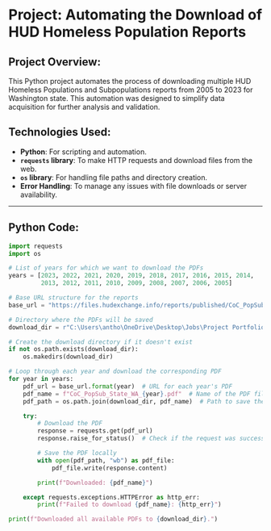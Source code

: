 # Project: Automating the Download of HUD Homeless Population Reports

## Project Overview:
This Python project automates the process of downloading multiple HUD Homeless Populations and Subpopulations reports from 2005 to 2023 for Washington state. This automation was designed to simplify data acquisition for further analysis and validation.

## Technologies Used:
- **Python**: For scripting and automation.
- **`requests` library**: To make HTTP requests and download files from the web.
- **`os` library**: For handling file paths and directory creation.
- **Error Handling**: To manage any issues with file downloads or server availability.

---

## Python Code:

```python
import requests
import os

# List of years for which we want to download the PDFs
years = [2023, 2022, 2021, 2020, 2019, 2018, 2017, 2016, 2015, 2014,
         2013, 2012, 2011, 2010, 2009, 2008, 2007, 2006, 2005]

# Base URL structure for the reports
base_url = "https://files.hudexchange.info/reports/published/CoC_PopSub_State_WA_{}.pdf"

# Directory where the PDFs will be saved
download_dir = r"C:\Users\antho\OneDrive\Desktop\Jobs\Project Portfolio"

# Create the download directory if it doesn't exist
if not os.path.exists(download_dir):
    os.makedirs(download_dir)

# Loop through each year and download the corresponding PDF
for year in years:
    pdf_url = base_url.format(year)  # URL for each year's PDF
    pdf_name = f"CoC_PopSub_State_WA_{year}.pdf"  # Name of the PDF file
    pdf_path = os.path.join(download_dir, pdf_name)  # Path to save the file

    try:
        # Download the PDF
        response = requests.get(pdf_url)
        response.raise_for_status()  # Check if the request was successful

        # Save the PDF locally
        with open(pdf_path, "wb") as pdf_file:
            pdf_file.write(response.content)

        print(f"Downloaded: {pdf_name}")

    except requests.exceptions.HTTPError as http_err:
        print(f"Failed to download {pdf_name}: {http_err}")

print(f"Downloaded all available PDFs to {download_dir}.")
